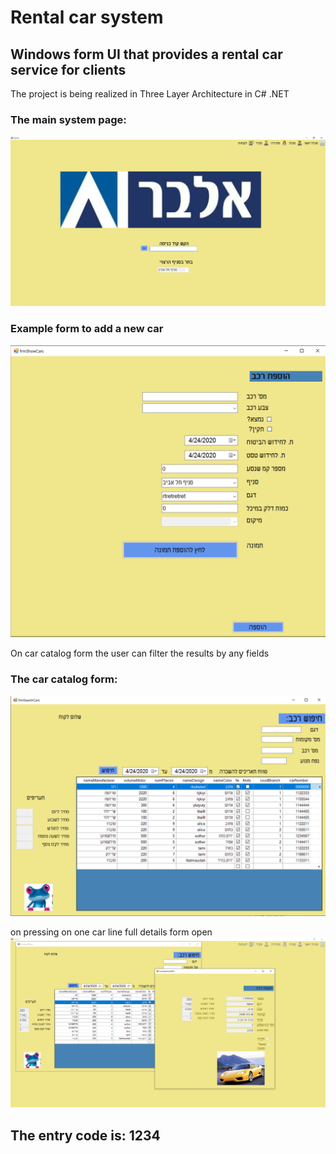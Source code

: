 # Rental car system

## Windows form UI that provides a rental car service for clients  

The project is being realized in Three Layer Architecture in C# .NET

### The main system page:  
![](https://github.com/Maudah/My_high_school_project/blob/master/Main.PNG)  


### Example form to add a new car  
![](https://github.com/Maudah/My_high_school_project/blob/master/Add%20car.PNG)  


On car catalog form the user can filter the results by any fields  
### The car catalog form:  
![](https://github.com/Maudah/My_high_school_project/blob/master/Catalog.PNG)  


on pressing on one car line full details form open  
![](https://github.com/Maudah/My_high_school_project/blob/master/open%20car.PNG)  


## The entry code is: 1234  
